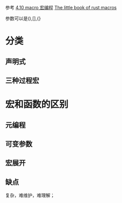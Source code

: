 参考
[4.10 macro 宏编程](https://course.rs/advance/macro.html)
[The little book of rust macros](https://veykril.github.io/tlborm/)

参数可以是(),[],{}

# 分类
## 声明式
## 三种过程宏
# 宏和函数的区别
## 元编程
## 可变参数
## 宏展开
## 缺点
复杂，难维护，难理解；
